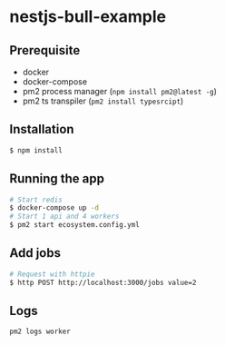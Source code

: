 # nestjs-bull-example

## Prerequisite
  * docker
  * docker-compose
  * pm2 process manager (`npm install pm2@latest -g`)
  * pm2 ts transpiler (`pm2 install typesrcipt`)
  
## Installation

```bash
$ npm install
```

## Running the app

```bash
# Start redis
$ docker-compose up -d
# Start 1 api and 4 workers
$ pm2 start ecosystem.config.yml

```

## Add jobs

```bash
# Request with httpie
$ http POST http://localhost:3000/jobs value=2
```

## Logs

```bash
pm2 logs worker
```
